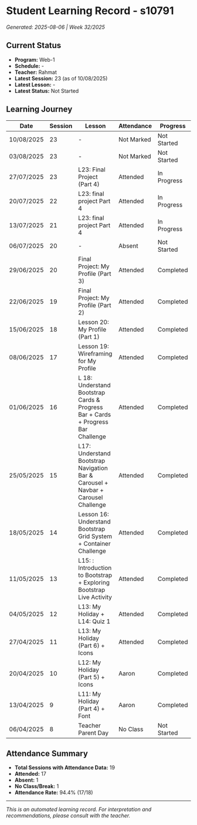# Student Learning Record - s10791
*Generated: 2025-08-06 | Week 32/2025*

## Current Status
- **Program:** Web-1
- **Schedule:**  -
- **Teacher:** Rahmat
- **Latest Session:** 23 (as of 10/08/2025)
- **Latest Lesson:** -
- **Latest Status:** Not Started

## Learning Journey
| Date | Session | Lesson | Attendance | Progress |
|------|---------|--------|------------|----------|
| 10/08/2025 | 23 | - | Not Marked | Not Started |
| 03/08/2025 | 23 | - | Not Marked | Not Started |
| 27/07/2025 | 23 | L23: Final Project (Part 4) | Attended | In Progress |
| 20/07/2025 | 22 | L23: final project Part 4 | Attended | In Progress |
| 13/07/2025 | 21 | L23: final project Part 4 | Attended | In Progress |
| 06/07/2025 | 20 | - | Absent | Not Started |
| 29/06/2025 | 20 | Final Project: My Profile (Part 3) | Attended | Completed |
| 22/06/2025 | 19 | Final Project: My Profile (Part 2) | Attended | Completed |
| 15/06/2025 | 18 | Lesson 20: My Profile (Part 1) | Attended | Completed |
| 08/06/2025 | 17 | Lesson 19: Wireframing for My Profile | Attended | Completed |
| 01/06/2025 | 16 | L 18: Understand Bootstrap Cards & Progress Bar + Cards + Progress Bar Challenge | Attended | Completed |
| 25/05/2025 | 15 | L17: Understand Bootstrap Navigation Bar & Carousel + Navbar + Carousel Challenge | Attended | Completed |
| 18/05/2025 | 14 | Lesson 16: Understand Bootstrap Grid System + Container Challenge | Attended | Completed |
| 11/05/2025 | 13 | L15: : Introduction to Bootstrap + Exploring Bootstrap Live Activity | Attended | Completed |
| 04/05/2025 | 12 | L13: My Holiday + L14: Quiz 1 | Attended | Completed |
| 27/04/2025 | 11 | L13: My Holiday (Part 6) + Icons | Attended | Completed |
| 20/04/2025 | 10 | L12: My Holiday (Part 5) + Icons | Aaron | Completed |
| 13/04/2025 | 9 | L11: My Holiday (Part 4) + Font | Aaron | Completed |
| 06/04/2025 | 8 | Teacher Parent Day | No Class | Not Started |

## Attendance Summary
- **Total Sessions with Attendance Data:** 19
- **Attended:** 17
- **Absent:** 1
- **No Class/Break:** 1
- **Attendance Rate:** 94.4% (17/18)

---
*This is an automated learning record. For interpretation and recommendations, please consult with the teacher.*